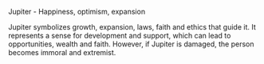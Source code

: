 Jupiter - Happiness, optimism, expansion

Jupiter symbolizes growth, expansion, laws, faith and ethics that guide it. It represents a sense for development and support, which can lead to opportunities, wealth and faith. However, if Jupiter is damaged, the person becomes immoral and extremist.